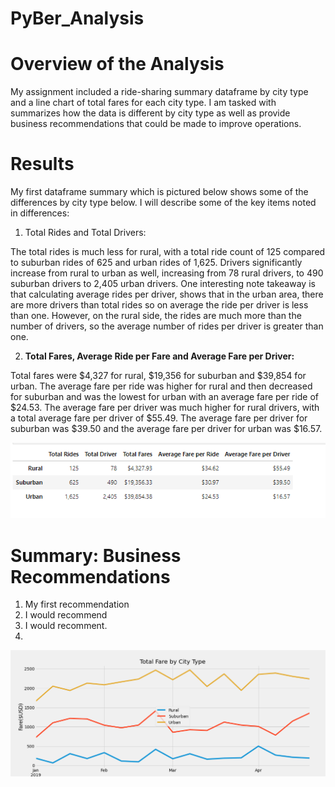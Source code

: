 # PyBer_Analysis
# Overview of the Analysis
My assignment included a ride-sharing summary dataframe by city type and a line chart of total fares for each city type.  I am tasked with summarizes how the data is different by city type as well as provide business recommendations that could be made to improve operations.

# Results
My first dataframe summary which is pictured below shows some of the differences by city type below.  I will describe some of the key items noted in differences:

1. Total Rides and Total Drivers: 

The total rides is much less for rural, with a total ride count of 125 compared to suburban rides of 625 and urban rides of 1,625.  Drivers significantly increase from rural to urban as well, increasing from 78 rural drivers, to 490 suburban drivers to 2,405 urban drivers.  One interesting note takeaway is that calculating average rides per driver, shows that in the urban area, there are more drivers than total rides so on average the ride per driver is less than one.  However, on the rural side, the rides are much more than the number of drivers, so the average number of rides per driver is greater than one.

2.  **Total Fares, Average Ride per Fare and Average Fare per Driver:**

Total fares were $4,327 for rural, $19,356 for suburban and $39,854 for urban.  The average fare per ride was higher for rural and then decreased for suburban and was the lowest for urban with an average fare per ride of $24.53.  The average fare per driver was much higher for rural drivers, with a total average fare per driver of $55.49.  The average fare per driver for suburban was $39.50 and the average fare per driver for urban was $16.57.  




![image_name](https://github.com/jessicameyer23/PyBer_Analysis/blob/main/Resources/Data%20frame%20by%20city%20type.2022-01-22%20105822.png?raw=true)









# Summary: Business Recommendations

1.  My first recommendation
2.  I would recommend
3.  I would recomment.
4.  
![image_name](https://github.com/jessicameyer23/PyBer_Analysis/blob/main/PyBer_fare_summary.png?raw=true)
